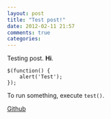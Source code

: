 ```yaml
---
layout: post
title: "Test post!"
date: 2012-02-11 21:57
comments: true
categories: 
---
```


Testing post. **Hi**.

```
$(function() {
	alert('Test');
});
```

To run something, execute `test()`.

[Github](http://github.com)
